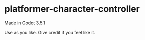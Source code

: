 # platformer-character-controller
Made in Godot 3.5.1

Use as you like. Give credit if you feel like it.
